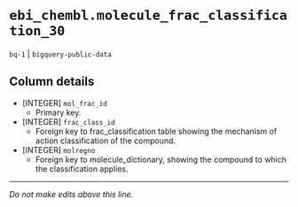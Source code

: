 # `ebi_chembl.molecule_frac_classification_30`
`bq-1` | `bigquery-public-data`

## Column details
* [INTEGER]   `mol_frac_id`
  - Primary key.
* [INTEGER]   `frac_class_id`
  - Foreign key to frac_classification table showing the mechanism of action classification of the compound.
* [INTEGER]   `molregno`
  - Foreign key to molecule_dictionary, showing the compound to which the classification applies.

-------------------------------------------------------------------------------
*Do not make edits above this line.*
